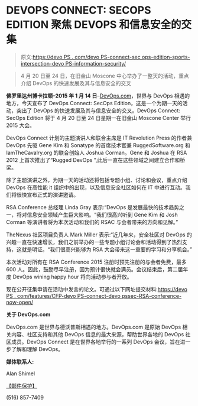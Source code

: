 # DEVOPS CONNECT: SECOPS EDITION 聚焦 DEVOPS 和信息安全的交集

> 原文:[https://devo PS . com/devo PS-connect-sec ops-edition-sports-intersection-devo PS-information-security/](https://devops.com/devops-connect-secops-edition-spotlights-intersection-devops-information-security/)

> 4 月 20 日至 24 日，在旧金山 Moscone 中心举办了一整天的活动，重点介绍 DevOps 的快速发展及其与信息安全的交叉

**佛罗里达州博卡拉顿–2015 年 1 月 14 日**–[DevOps.com](http://www.devops.com)，世界与 DevOps 相遇的地方，今天宣布了 DevOps Connect: SecOps Edition，这是一个为期一天的活动，突出了 DevOps 的快速发展及其与信息安全的交叉。DevOps Connect: SecOps Edition 将于 4 月 20 日至 24 日星期一在旧金山 Moscone Center 举行 2015 大会。

DevOps Connect 计划的主题演讲人和联合主席是 IT Revolution Press 的作者兼 DevOps 先驱 Gene Kim 和 Sonatype 的首席技术官兼 RuggedSoftware.org 和 IamTheCavalry.org 的联合创始人 Joshua Corman。Gene 和 Joshua 在 RSA 2012 上首次推出了“Rugged DevOps ”,此后一直在这些领域之间建立合作和桥梁。

除了主题演讲之外，为期一天的活动还将包括专题小组、讨论和会议，重点介绍 DevOps 在高性能 it 组织中的出现，以及信息安全社区如何在 IT 中进行互动。我们将很快宣布正式的演讲邀请。

RSA Conference 总经理 Linda Gray 表示:“DevOps 是发展最快的技术趋势之一，将对信息安全领域产生巨大影响。“我们很高兴听到 Gene Kim 和 Josh Corman 等演讲者将为本次活动和我们的 RSAC 与会者带来的方向和见解。”

TheNexus 社区项目负责人 Mark Miller 表示:“近几年来，安全社区对 DevOps 的兴趣一直在快速增长，我们之前举办的一些专题小组讨论会和活动得到了热烈支持，这就是明证。“我们很高兴能够为 RSA 大会带来这一重要的学习和分享机会。”

本次活动对所有在 RSA Conference 2015 注册时预先注册的与会者免费，最多 600 人。因此，鼓励尽早注册，因为预计很快就会满员。会议结束后，第二届年度 DevOps wining happy hour 将向活动参与者开放。

现在公开征集申请在活动中发言的论文。可通过以下网址提交材料:[https://devo PS . com/features/CFP-devo PS-connect-devo pssec-RSA-conference-now-open/](https://devops.com/features/cfp-devops-connect-devopssec-rsa-conference-now-open/)

**关于 DevOps.com**

DevOps.com 是世界与德沃普斯相遇的地方。DevOps.com 是原始 DevOps 相关内容、社区支持和其他 DevOps 信息的最大来源，帮助世界各地的 DevOps 社区成员。DevOps Connect 是在世界各地举行的一系列 DevOps 会议，旨在进一步了解和理解 DevOps。

**媒体联系人:**

Alan Shimel

[【邮件保护】](/cdn-cgi/l/email-protection#0f6e7c67666262764f6b6a79607f7c216c6062)

(516) 857-7409